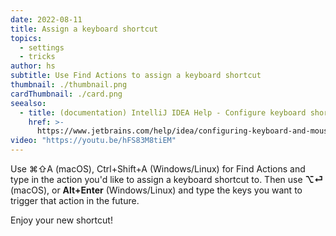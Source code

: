 ```yaml
---
date: 2022-08-11
title: Assign a keyboard shortcut
topics:
  - settings
  - tricks
author: hs
subtitle: Use Find Actions to assign a keyboard shortcut
thumbnail: ./thumbnail.png
cardThumbnail: ./card.png
seealso:
  - title: (documentation) IntelliJ IDEA Help - Configure keyboard shortcuts
    href: >-
      https://www.jetbrains.com/help/idea/configuring-keyboard-and-mouse-shortcuts.html
video: "https://youtu.be/hFS83M8tiEM"
---
```


Use ⌘⇧A (macOS), Ctrl+Shift+A (Windows/Linux) for Find Actions and type in the action you'd like to assign a keyboard shortcut to. Then use **⌥⏎** (macOS), or **Alt+Enter** (Windows/Linux) and type the keys you want to trigger that action in the future.

Enjoy your new shortcut!
